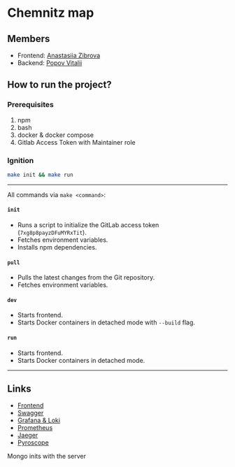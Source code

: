 # Chemnitz map

## Members

- Frontend: [Anastasiia Zibrova](https://www.linkedin.com/in/anzania/)
- Backend: [Popov Vitalii](https://linktr.ee/mskVitalii)


## How to run the project?

### Prerequisites
1. npm
2. bash
3. docker & docker compose
4. Gitlab Access Token with Maintainer role

### Ignition

```bash
make init && make run
```

--- 
All commands via `make <command>`:

#### `init`
- Runs a script to initialize the GitLab access token (`7xg8p8payzDFuMYRxTit`).
- Fetches environment variables.
- Installs npm dependencies.

#### `pull`
- Pulls the latest changes from the Git repository.
- Fetches environment variables.

#### `dev`
- Starts frontend.
- Starts Docker containers in detached mode with `--build` flag.

#### `run`
- Starts frontend.
- Starts Docker containers in detached mode.

---

## Links

- [Frontend](http://localhost:3000)
- [Swagger](http://localhost:80/swagger/index.html)
- [Grafana & Loki](http://localhost:3030)
- [Prometheus](http://localhost:9090/)
- [Jaeger](http://localhost:16686/)
- [Pyroscope](http://localhost:4040/)

Mongo inits with the server